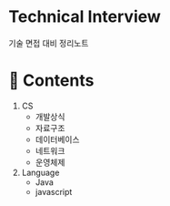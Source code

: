 # Technical Interview

기술 면접 대비 정리노트

# 📒 Contents

1. CS
    - 개발상식
    - 자료구조
    - 데이터베이스
    - 네트워크
    - 운영체제
2. Language
    - Java
    - javascript
